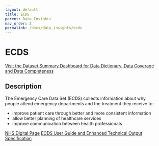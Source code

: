 ```yaml
---
layout: default
title: ECDS
parent: Data Insights
nav_order: 3
permalink: /docs/data_insights/ecds
---
```


# ECDS

<span class="fs-3">
  <a href="https://github.com/BHFDSC/cvd-covid-tre-dashboard" class="btn" target="_blank">Visit the Dataset Summary Dashboard for Data Dictionary, Data Coverage and Data Completeness</a>
</span>

## Description

The Emergency Care Data Set (ECDS) collects information about why people attend emergency departments and the treatment they receive to:

- improve patient care through better and more consistent information
- allow better planning of healthcare services
- improve communication between health professionals

<span class="fs-3">
  <a href="https://digital.nhs.uk/data-and-information/data-collections-and-data-sets/data-sets/emergency-care-data-set-ecds" class="btn" target="_blank">NHS Digital Page</a>
</span>

<span class="fs-3">
  <a href="https://digital.nhs.uk/data-and-information/data-collections-and-data-sets/data-sets/emergency-care-data-set-ecds/ecds-guidance" class="btn" target="_blank">ECDS User Guide and Enhanced Technical Output Specification</a>
</span>
